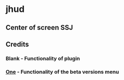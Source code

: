 # jhud
## Center of screen SSJ

## Credits
### Blank - Functionality of plugin
### [One](https://steamcommunity.com/id/One/) - Functionality of the beta versions menu
